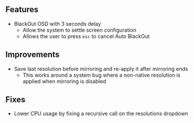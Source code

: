 ## Features

* BlackOut OSD with 3 seconds delay
    * Allow the system to settle screen configuration
    * Allows the user to press `esc` to cancel Auto BlackOut

## Improvements

* Save last resolution before mirroring and re-apply it after mirroring ends
    * This works around a system bug where a non-native resolution is applied when mirroring is disabled

## Fixes

* Lower CPU usage by fixing a recursive call on the resolutions dropdown